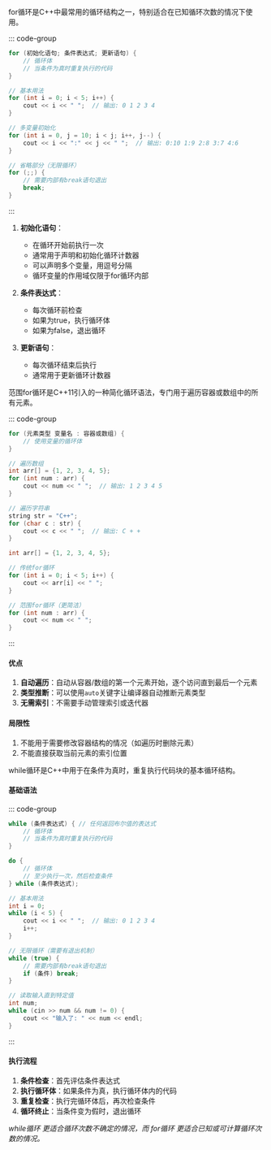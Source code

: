 <CCollapse title="for循环语法是怎么样的？">

for循环是C++中最常用的循环结构之一，特别适合在已知循环次数的情况下使用。

::: code-group

```cpp [语法]
for (初始化语句; 条件表达式; 更新语句) {
    // 循环体
    // 当条件为真时重复执行的代码
}
```

```cpp [示例代码]
// 基本用法
for (int i = 0; i < 5; i++) {
    cout << i << " ";  // 输出: 0 1 2 3 4
}

// 多变量初始化
for (int i = 0, j = 10; i < j; i++, j--) {
    cout << i << ":" << j << " ";  // 输出: 0:10 1:9 2:8 3:7 4:6
}

// 省略部分（无限循环）
for (;;) {
    // 需要内部有break语句退出
    break;
}
```

:::

1. **初始化语句**：
   - 在循环开始前执行一次
   - 通常用于声明和初始化循环计数器
   - 可以声明多个变量，用逗号分隔
   - 循环变量的作用域仅限于for循环内部

2. **条件表达式**：
   - 每次循环前检查
   - 如果为true，执行循环体
   - 如果为false，退出循环

3. **更新语句**：
   - 每次循环结束后执行
   - 通常用于更新循环计数器
  
</CCollapse>

<CCollapse title="什么是范围for循环">

范围for循环是C++11引入的一种简化循环语法，专门用于遍历容器或数组中的所有元素。

::: code-group

```cpp [语法]
for (元素类型 变量名 : 容器或数组) {
    // 使用变量的循环体
}
```

```cpp [示例代码]
// 遍历数组
int arr[] = {1, 2, 3, 4, 5};
for (int num : arr) {
    cout << num << " ";  // 输出: 1 2 3 4 5
}

// 遍历字符串
string str = "C++";
for (char c : str) {
    cout << c << " ";  // 输出: C + +
}
```

```cpp [对比]
int arr[] = {1, 2, 3, 4, 5};

// 传统for循环
for (int i = 0; i < 5; i++) {
    cout << arr[i] << " ";
}

// 范围for循环（更简洁）
for (int num : arr) {
    cout << num << " ";
}
```

:::


#### 优点

1. **自动遍历**：自动从容器/数组的第一个元素开始，逐个访问直到最后一个元素
2. **类型推断**：可以使用`auto`关键字让编译器自动推断元素类型
3. **无需索引**：不需要手动管理索引或迭代器

#### 局限性

1. 不能用于需要修改容器结构的情况（如遍历时删除元素）
2. 不能直接获取当前元素的索引位置


</CCollapse>


<CCollapse title="while循环的语法是怎样的？">

while循环是C++中用于在条件为真时，重复执行代码块的基本循环结构。

#### 基础语法

::: code-group

```cpp [while]
while (条件表达式) { // 任何返回布尔值的表达式
    // 循环体
    // 当条件为真时重复执行的代码
}
```

```cpp [do-while]
do {
    // 循环体
    // 至少执行一次，然后检查条件
} while (条件表达式);
```

```cpp [示例代码]
// 基本用法
int i = 0;
while (i < 5) {
    cout << i << " ";  // 输出: 0 1 2 3 4
    i++;
}

// 无限循环（需要有退出机制）
while (true) {
    // 需要内部有break语句退出
    if (条件) break;
}

// 读取输入直到特定值
int num;
while (cin >> num && num != 0) {
    cout << "输入了: " << num << endl;
}
```

:::

#### 执行流程

1. **条件检查**：首先评估条件表达式
2. **执行循环体**：如果条件为真，执行循环体内的代码
3. **重复检查**：执行完循环体后，再次检查条件
4. **循环终止**：当条件变为假时，退出循环

*while循环 更适合循环次数不确定的情况，而 for循环 更适合已知或可计算循环次数的情况。*

</CCollapse>
